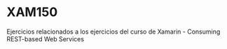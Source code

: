 # XAM150
Ejercicios relacionados a los ejercicios del curso de Xamarin - Consuming REST-based Web Services

